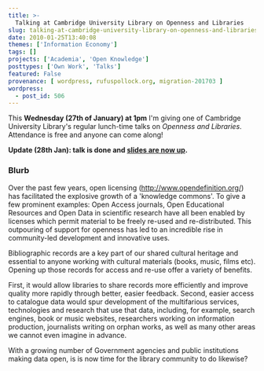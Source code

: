 ```yaml
---
title: >-
  Talking at Cambridge University Library on Openness and Libraries
slug: talking-at-cambridge-university-library-on-openness-and-libraries
date: 2010-01-25T13:40:08
themes: ['Information Economy']
tags: []
projects: ['Academia', 'Open Knowledge']
posttypes: ['Own Work', 'Talks']
featured: False
provenance: [ wordpress, rufuspollock.org, migration-201703 ]
wordpress:
  - post_id: 506
---
```


This **Wednesday (27th of January) at 1pm** I'm giving one of Cambridge University Library's regular lunch-time talks on *Openness and Libraries*. Attendance is free and anyone can come along!

**Update (28th Jan): talk is done and [slides are now up](http://m.okfn.org/files/talks/openness_and_libraries_20100127/).**

### Blurb

Over the past few years, open licensing (<http://www.opendefinition.org/>) has facilitated the explosive growth of a 'knowledge commons'. To give a few prominent examples: Open Access journals, Open Educational Resources and Open Data in scientific research have all been enabled by licenses which permit material to be freely re-used and re-distributed. This outpouring of support for openness has led to an incredible rise in community-led development and innovative uses.

Bibliographic records are a key part of our shared cultural heritage and essential to anyone working with cultural materials (books, music, films etc). Opening up those records for access and re-use offer a variety of benefits.

First, it would allow libraries to share records more efficiently and improve quality more rapidly through better, easier feedback. Second, easier access to catalogue data would spur development of the multifarious services, technologies and research that use that data, including, for example, search engines, book or music websites, researchers working on information production, journalists writing on orphan works, as well as many other areas we cannot even imagine in advance.

With a growing number of Government agencies and public institutions making data open, is is now time for the library community to do likewise?


